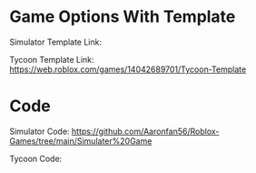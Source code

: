 # Game Options With Template

Simulator Template Link:

Tycoon Template Link: https://web.roblox.com/games/14042689701/Tycoon-Template

# Code

Simulator Code: https://github.com/Aaronfan56/Roblox-Games/tree/main/Simulater%20Game

Tycoon Code:
